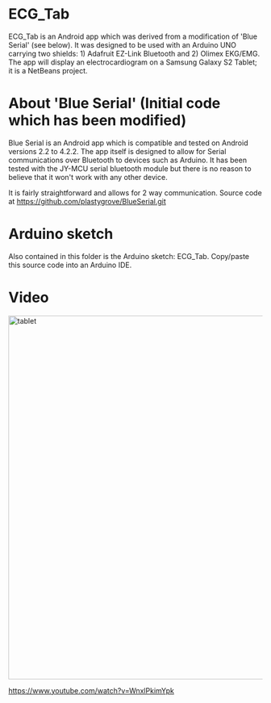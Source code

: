 ECG_Tab
===========
ECG_Tab is an Android app which was derived from a modification of 'Blue Serial' (see below).  It was designed to be used with an Arduino UNO carrying two shields: 1) Adafruit EZ-Link Bluetooth and 2) Olimex EKG/EMG. The app will display an electrocardiogram on a Samsung Galaxy S2 Tablet; it is a NetBeans project.

About 'Blue Serial' (Initial code which has been modified)
=================
Blue Serial is an Android app which is compatible and tested on Android versions 2.2 to 4.2.2. The app itself is designed to allow for Serial communications over Bluetooth to devices such as Arduino. It has been tested with the JY-MCU serial bluetooth module but there is no reason to believe that it won't work with any other device.

It is fairly straightforward and allows for 2 way communication.  Source code at https://github.com/plastygrove/BlueSerial.git

Arduino sketch
===============
Also contained in this folder is the Arduino sketch: ECG_Tab.  Copy/paste this source code into an Arduino IDE.

Video
=========
<img width="1278" height="721" alt="tablet" src="https://github.com/user-attachments/assets/658cb5c2-a3c1-40df-a8a0-53e14e190b15" />

https://www.youtube.com/watch?v=WnxlPkimYpk


